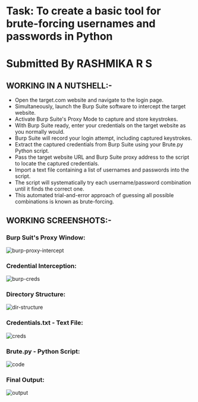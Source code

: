 # Task: To create a basic tool for brute-forcing usernames and passwords in Python

# Submitted By RASHMIKA R S 

## WORKING IN A NUTSHELL:-
- Open the target.com website and navigate to the login page.
- Simultaneously, launch the Burp Suite software to intercept the target website.
- Activate Burp Suite's Proxy Mode to capture and store keystrokes.
- With Burp Suite ready, enter your credentials on the target website as you normally would.
- Burp Suite will record your login attempt, including captured keystrokes.
- Extract the captured credentials from Burp Suite using your Brute.py Python script.
- Pass the target website URL and Burp Suite proxy address to the script to locate the captured credentials.
- Import a text file containing a list of usernames and passwords into the script.
- The script will systematically try each username/password combination until it finds the correct one.
- This automated trial-and-error approach of guessing all possible combinations is known as brute-forcing.

## WORKING SCREENSHOTS:-

### Burp Suit's Proxy Window:

![burp-proxy-intercept](https://github.com/Cipher-unhsiV/Prudent-Vishnu/assets/121817913/bc6bcd54-6998-4cae-8987-063b4b2d2041)

### Credential Interception:

![burp-creds](https://github.com/Cipher-unhsiV/Prudent-Vishnu/assets/121817913/609e3799-a1e7-4fa2-8846-fac96d14c776)

### Directory Structure:

![dir-structure](https://github.com/Cipher-unhsiV/Prudent-Vishnu/assets/121817913/603391a9-2b5e-4e97-84df-4f7a23c85bcf)

### Credentials.txt - Text File:

![creds](https://github.com/Cipher-unhsiV/Prudent-Vishnu/assets/121817913/71d1c2a9-28bb-4b04-9e32-d4802259a20f)

### Brute.py - Python Script:

![code](https://github.com/Cipher-unhsiV/Prudent-Vishnu/assets/121817913/04d49e72-d0b1-436a-9bd9-0d457a511fe2)

### Final Output:

![output](https://github.com/Cipher-unhsiV/Prudent-Vishnu/assets/121817913/dced0ee9-a138-4d8b-87bf-fd466590245e)
